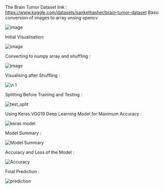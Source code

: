 The Brain Tumor Dataset link :  https://www.kaggle.com/datasets/sankethasher/brain-tumor-dataset
Basic conversion of  images to array unsing opencv

![image](https://github.com/user-attachments/assets/84c29682-e18d-4dc7-8ac4-760d67568bce)

Initial Visualisation:

![image](https://github.com/user-attachments/assets/9069eaba-dfcd-46cf-a2a9-0a4a7673df7e)

Converting to numpy array and shuffling :

![image](https://github.com/user-attachments/assets/e7192aae-5f2f-48a3-87d8-b307ac9a493d)

Visualising after Shuffling :


![vi 1](https://github.com/user-attachments/assets/c233e39d-66d0-4939-8c1b-066e8268265e)

Splitting Before Training and Testing : 


![test_split](https://github.com/user-attachments/assets/ac2dd6ea-2ac8-48f0-9a1f-b5e0e8e7d66b)

Using Keras VGG19 Deep Learning Model for Maximum Accuracy :


![keras model](https://github.com/user-attachments/assets/b15b18c5-01c7-4419-9808-9e156d248e3f)

Model Summary :


![Model Summary](https://github.com/user-attachments/assets/965785ab-400e-4dd8-818a-b6f526dcf9f0)

Accuracy and Loss of the Model :


![Accuracy](https://github.com/user-attachments/assets/22d7f0c5-7e68-4d53-a074-f2f46d1bba9b)

Final Prediction :

![prediction](https://github.com/user-attachments/assets/300839c4-b5a6-4ac2-b812-ae7dfda07bc2)







